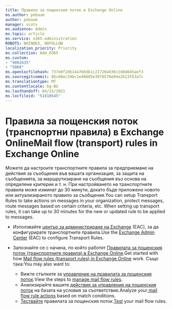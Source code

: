 ```yaml
---
title: Правила за пощенския поток в Exchange Online
ms.author: pebaum
author: pebaum
manager: scotv
ms.audience: Admin
ms.topic: article
ms.service: o365-administration
ROBOTS: NOINDEX, NOFOLLOW
localization_priority: Priority
ms.collection: Adm_O365
ms.custom:
- "9002635"
- "5068"
ms.openlocfilehash: 737e0f2db14a766db1c21720a936c2dd4645aef3
ms.sourcegitcommit: 8bc60ec34bc1e40685e3976576e04a2623f63a7c
ms.translationtype: MT
ms.contentlocale: bg-BG
ms.lasthandoff: 04/15/2021
ms.locfileid: "51810545"
---
```

# <a name="mail-flow-transport-rules-in-exchange-online"></a><span data-ttu-id="6ecce-102">Правила за пощенския поток (транспортни правила) в Exchange Online</span><span class="sxs-lookup"><span data-stu-id="6ecce-102">Mail flow (transport) rules in Exchange Online</span></span>

<span data-ttu-id="6ecce-103">Можете да настроите транспортните правила за предприемане на действия за съобщения във вашата организация, за защита на съобщенията, за маршрутизиране на съобщения въз основа на определени критерии и т. н.  При настройването на транспортните правила може изминат до 30 минути, докато бъде приложено новото или актуализираното правило за съобщения.</span><span class="sxs-lookup"><span data-stu-id="6ecce-103">You can setup Transport Rules to take actions on messages in your organization, protect messages, route messages based on certain criteria, etc.  When setting up transport rules, it can take up to 30 minutes for the new or updated rule to be applied to messages.</span></span>

- <span data-ttu-id="6ecce-104">Използвайте [център за администриране на Exchange](https://go.microsoft.com/fwlink/p/?linkid=834822) (EAC), за да конфигурирате транспортните правила.</span><span class="sxs-lookup"><span data-stu-id="6ecce-104">Use the [Exchange Admin Center](https://go.microsoft.com/fwlink/p/?linkid=834822) (EAC) to configure Transport Rules.</span></span>

- <span data-ttu-id="6ecce-105">Запознайте се с начина, по който работят [Правилата за пощенския поток (транспортните правила) в Exchange Online](https://docs.microsoft.com/exchange/security-and-compliance/mail-flow-rules/mail-flow-rules).</span><span class="sxs-lookup"><span data-stu-id="6ecce-105">Get started with how [Mail flow rules (transport rules) in Exchange Online](https://docs.microsoft.com/exchange/security-and-compliance/mail-flow-rules/mail-flow-rules) work.</span></span> <span data-ttu-id="6ecce-106">Също така:</span><span class="sxs-lookup"><span data-stu-id="6ecce-106">You may also want to:</span></span>

    - <span data-ttu-id="6ecce-107">Вижте стъпките за [управление на правилата за пощенския поток](https://docs.microsoft.com/exchange/security-and-compliance/mail-flow-rules/manage-mail-flow-rules).</span><span class="sxs-lookup"><span data-stu-id="6ecce-107">View the steps to [manage mail flow rules](https://docs.microsoft.com/exchange/security-and-compliance/mail-flow-rules/manage-mail-flow-rules).</span></span>
    - <span data-ttu-id="6ecce-108">Анализирайте вашите [действия за управление на пощенския поток](https://docs.microsoft.com/exchange/security-and-compliance/mail-flow-rules/mail-flow-rule-actions) на базата на условия за съответствие.</span><span class="sxs-lookup"><span data-stu-id="6ecce-108">Analyze your[ mail flow rule actions](https://docs.microsoft.com/exchange/security-and-compliance/mail-flow-rules/mail-flow-rule-actions) based on match conditions.</span></span>
    - <span data-ttu-id="6ecce-109">[Тествайте](https://docs.microsoft.com/exchange/security-and-compliance/mail-flow-rules/test-mail-flow-rules) правилата за пощенския поток.</span><span class="sxs-lookup"><span data-stu-id="6ecce-109">[Test](https://docs.microsoft.com/exchange/security-and-compliance/mail-flow-rules/test-mail-flow-rules) your mail flow rules.</span></span>

